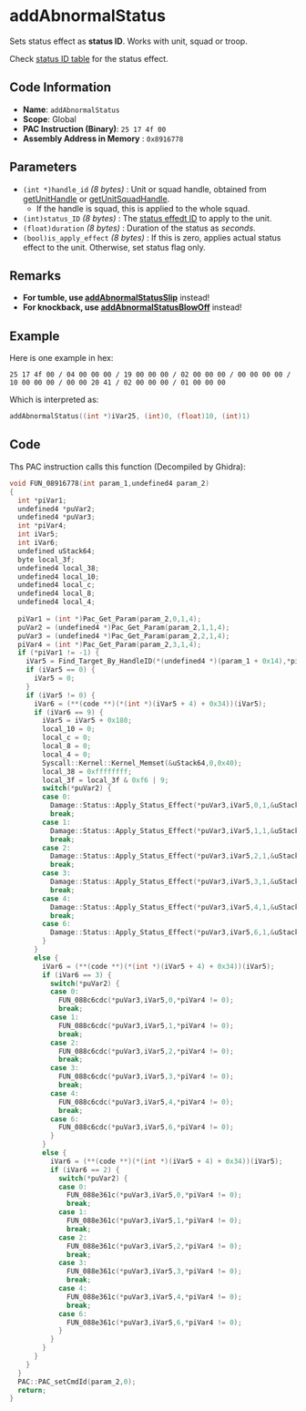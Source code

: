 # addAbnormalStatus

Sets status effect as **status ID**. Works with unit, squad or troop.

Check [status ID table](./guide/reference-table.md#as-non-flag) for the status effect.

## Code Information

- **Name**: `addAbnormalStatus`
- **Scope**: Global
- **PAC Instruction (Binary)**: `25 17 4f 00`
- **Assembly Address in Memory** : `0x8916778`

## Parameters

- `(int *)handle_id` *(8 bytes)* : Unit or squad handle, obtained from [getUnitHandle](./getunithandle.md) or [getUnitSquadHandle](./getunitsquadhandle.md).
  - If the handle is squad, this is applied to the whole squad.
- `(int)status_ID` *(8 bytes)* : The [status effedt ID](./guide/reference-table.md#as-non-flag) to apply to the unit.
- `(float)duration` *(8 bytes)* : Duration of the status as *seconds*.
- `(bool)is_apply_effect` *(8 bytes)* : If this is zero, applies actual status effect to the unit. Otherwise, set status flag only.

## Remarks

- **For tumble, use [addAbnormalStatusSlip](./addabnormalstatusslip.md)** instead!
- **For knockback, use [addAbnormalStatusBlowOff](./addabnormalstatusblowoff.md)** instead!

## Example

Here is one example in hex:

```25 17 4f 00 / 04 00 00 00 / 19 00 00 00 / 02 00 00 00 / 00 00 00 00 / 10 00 00 00 / 00 00 20 41 / 02 00 00 00 / 01 00 00 00```

Which is interpreted as:

```c
addAbnormalStatus((int *)iVar25, (int)0, (float)10, (int)1)
```

## Code

Ths PAC instruction calls this function (Decompiled by Ghidra):

```c
void FUN_08916778(int param_1,undefined4 param_2)
{
  int *piVar1;
  undefined4 *puVar2;
  undefined4 *puVar3;
  int *piVar4;
  int iVar5;
  int iVar6;
  undefined uStack64;
  byte local_3f;
  undefined4 local_38;
  undefined4 local_10;
  undefined4 local_c;
  undefined4 local_8;
  undefined4 local_4;
  
  piVar1 = (int *)Pac_Get_Param(param_2,0,1,4);
  puVar2 = (undefined4 *)Pac_Get_Param(param_2,1,1,4);
  puVar3 = (undefined4 *)Pac_Get_Param(param_2,2,1,4);
  piVar4 = (int *)Pac_Get_Param(param_2,3,1,4);
  if (*piVar1 != -1) {
    iVar5 = Find_Target_By_HandleID(*(undefined4 *)(param_1 + 0x14),*piVar1,1);
    if (iVar5 == 0) {
      iVar5 = 0;
    }
    if (iVar5 != 0) {
      iVar6 = (**(code **)(*(int *)(iVar5 + 4) + 0x34))(iVar5);
      if (iVar6 == 9) {
        iVar5 = iVar5 + 0x180;
        local_10 = 0;
        local_c = 0;
        local_8 = 0;
        local_4 = 0;
        Syscall::Kernel::Kernel_Memset(&uStack64,0,0x40);
        local_38 = 0xffffffff;
        local_3f = local_3f & 0xf6 | 9;
        switch(*puVar2) {
        case 0:
          Damage::Status::Apply_Status_Effect(*puVar3,iVar5,0,1,&uStack64,*piVar4 != 0);
          break;
        case 1:
          Damage::Status::Apply_Status_Effect(*puVar3,iVar5,1,1,&uStack64,*piVar4 != 0);
          break;
        case 2:
          Damage::Status::Apply_Status_Effect(*puVar3,iVar5,2,1,&uStack64,*piVar4 != 0);
          break;
        case 3:
          Damage::Status::Apply_Status_Effect(*puVar3,iVar5,3,1,&uStack64,*piVar4 != 0);
          break;
        case 4:
          Damage::Status::Apply_Status_Effect(*puVar3,iVar5,4,1,&uStack64,*piVar4 != 0);
          break;
        case 6:
          Damage::Status::Apply_Status_Effect(*puVar3,iVar5,6,1,&uStack64,*piVar4 != 0);
        }
      }
      else {
        iVar6 = (**(code **)(*(int *)(iVar5 + 4) + 0x34))(iVar5);
        if (iVar6 == 3) {
          switch(*puVar2) {
          case 0:
            FUN_088c6cdc(*puVar3,iVar5,0,*piVar4 != 0);
            break;
          case 1:
            FUN_088c6cdc(*puVar3,iVar5,1,*piVar4 != 0);
            break;
          case 2:
            FUN_088c6cdc(*puVar3,iVar5,2,*piVar4 != 0);
            break;
          case 3:
            FUN_088c6cdc(*puVar3,iVar5,3,*piVar4 != 0);
            break;
          case 4:
            FUN_088c6cdc(*puVar3,iVar5,4,*piVar4 != 0);
            break;
          case 6:
            FUN_088c6cdc(*puVar3,iVar5,6,*piVar4 != 0);
          }
        }
        else {
          iVar6 = (**(code **)(*(int *)(iVar5 + 4) + 0x34))(iVar5);
          if (iVar6 == 2) {
            switch(*puVar2) {
            case 0:
              FUN_088e361c(*puVar3,iVar5,0,*piVar4 != 0);
              break;
            case 1:
              FUN_088e361c(*puVar3,iVar5,1,*piVar4 != 0);
              break;
            case 2:
              FUN_088e361c(*puVar3,iVar5,2,*piVar4 != 0);
              break;
            case 3:
              FUN_088e361c(*puVar3,iVar5,3,*piVar4 != 0);
              break;
            case 4:
              FUN_088e361c(*puVar3,iVar5,4,*piVar4 != 0);
              break;
            case 6:
              FUN_088e361c(*puVar3,iVar5,6,*piVar4 != 0);
            }
          }
        }
      }
    }
  }
  PAC::PAC_setCmdId(param_2,0);
  return;
}
```
